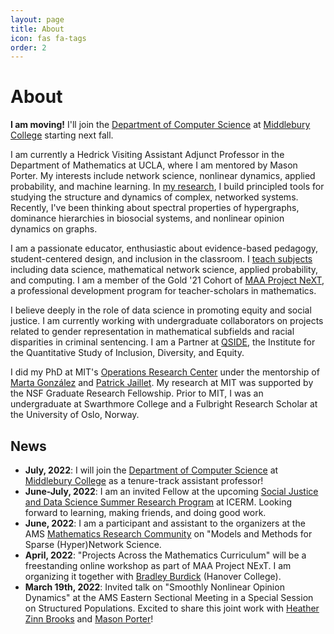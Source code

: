 ```yaml
---
layout: page
title: About
icon: fas fa-tags
order: 2
---
```


# About

**I am moving!** I'll join the [Department of Computer Science](https://www.middlebury.edu/academics/cs) at [Middlebury College](https://www.middlebury.edu/#story645114) starting next fall. 

I am currently a Hedrick Visiting Assistant Adjunct Professor in the Department of Mathematics at UCLA, where I am mentored by Mason Porter. My interests include network science, nonlinear dynamics, applied probability, and machine learning. In [my research](/research), I build principled tools for studying the structure and dynamics of complex, networked systems. Recently, I've been thinking about spectral properties of hypergraphs, dominance hierarchies in biosocial systems, and nonlinear opinion dynamics on graphs. 

I am a passionate educator, enthusiastic about evidence-based pedagogy, student-centered design, and inclusion in the classroom. I [teach subjects](/teaching) including data science, mathematical network science, applied probability, and computing.  I am a member of the Gold '21 Cohort of [MAA Project NeXT](https://www.maa.org/programs-and-communities/professional-development/project-next), a professional development program for teacher-scholars in mathematics. 

I believe deeply in the role of data science in promoting equity and social justice.  I am currently working with undergraduate collaborators on projects related to gender representation in mathematical subfields and racial disparities in criminal sentencing. I am a Partner at [QSIDE](https://qsideinstitute.org/), the Institute for the Quantitative Study of Inclusion, Diversity, and Equity. 

I did my PhD at MIT's [Operations Research Center](https://www.mit.edu/~orc/) under the mentorship of [Marta González](https://ced.berkeley.edu/ced/faculty-staff/marta-gonzalez) and [Patrick Jaillet](http://web.mit.edu/jaillet/www/). My research at MIT was supported by the NSF Graduate Research Fellowship. Prior to MIT, I was an undergraduate at Swarthmore College and a Fulbright Research Scholar at the University of Oslo, Norway. 

## News

- **July, 2022**: I will join the [Department of Computer Science](https://www.middlebury.edu/academics/cs) at [Middlebury College](https://www.middlebury.edu/#story645114) as a tenure-track assistant professor! 
- **June-July, 2022**: I am an invited Fellow at the upcoming [Social Justice and Data Science Summer Research Program](https://icerm.brown.edu/programs/ep-22-dssj/) at ICERM. Looking forward to learning, making friends, and doing good work. 
- **June, 2022**: I am a participant and assistant to the organizers at the AMS [Mathematics Research Community](https://www.ams.org/programs/research-communities/2022MRC-HyperNet) on "Models and Methods for Sparse (Hyper)Network Science. 
- **April, 2022**: "Projects Across the Mathematics Curriculum" will be a freestanding online workshop as part of MAA Project NExT. I am organizing it together with [Bradley Burdick](https://sites.google.com/view/bradleylewisburdick) (Hanover College). 
- **March 19th, 2022**: Invited talk on "Smoothly Nonlinear Opinion Dynamics" at the AMS Eastern Sectional Meeting in a Special Session on Structured Populations. Excited to share this joint work with [Heather Zinn Brooks](https://math.hmc.edu/hzinnbrooks/) and [Mason Porter](https://www.math.ucla.edu/~mason/)! 
<!-- - **February, 2022**: I am co-organizing the second edition of the workshop on [Graphs And More Complex Structures For Learning And Reasoning](https://sites.google.com/view/gclr2021/speakers) at AAAI in February, 2022.  -->
<!-- - **January 24th, 2021**: Invited colloquium at Swarthmore College on eigenvector methods for hypergraph community detection. Slides [here](http://www.philchodrow.com/talks/swat-2022/#1).  -->
<!-- - **January 13th, 2021**: Invited colloquium at Wesleyan University on on generative approaches for hypergraph clustering. Slides [here](http://www.philchodrow.com/talks/wesleyan-2022/#1).  -->
<!-- - **December 5th, 2021**: Invited talk at the 2021 Winter Canadian Mathematical Society (CMS) Meeting in a special session on "Graph Theory and its Applications." [Slides](http://www.philchodrow.com/talks/hypergraph-spectral/CMS). -->
<!-- - **December 2nd, 2021**: Invited talk at the UCLA Undergraduate Mathematics Student Association on eigenvector methods for community detection in hypergraphs. Slides [here](http://www.philchodrow.com/talks/hypergraph-spectral/umsa#1). -->
<!-- - **November 18th, 2021**: Invited colloquium at Grinnell College on generative approaches for hypergraph clustering. Slides [here](http://www.philchodrow.com/talks/grinnell-2021). -->
<!-- - **September 20th, 2021**: Invited seminar at the Claremont Center for the Mathematical Sciences on "Eigenvector Methods for Community Detection in Hypergraphs." I'll be presenting some ongoing work with [Jamie Haddock](https://www.math.ucla.edu/~jhaddock/) (Mathematics, Harvey Mudd) and [Nicole Eikmeier](https://eikmeier.sites.grinnell.edu/) (Computer Science, Grinnell). Slides [here](http://www.philchodrow.com/talks/hypergraph-spectral/#1). -->
<!-- - **August 25th, 2021**: "Space-based observational constraints on NO2 air pollution inequality from diesel traffic in major US cities" is now published in *Geophysics Research Letters*! This collaboration, led by [Angelique Demetillo](https://maryangelique.com) (Environmental Science and Atmospheric Chemistry, UVA) and [Sally Pusede](https://pusede.evsc.virginia.edu) (Environmental Science, UVA), uses satellite data and spatial analysis to study class, ethnic, and racial disparities in NO₂ pollution in major US cities. We used the information-geometric tools from "Structure and information in spatial segregation" to study ethnic and racial segregation. Read the new paper [here](https://agupubs.onlinelibrary.wiley.com/doi/10.1029/2021GL094333)! -->
